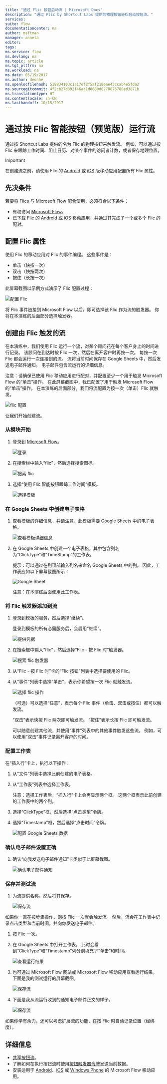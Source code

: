 ```yaml
---
title: "通过 Flic 按钮启动流 | Microsoft Docs"
description: "通过 Flic by Shortcut Labs 提供的物理按钮轻松启动按钮流。"
services: 
suite: flow
documentationcenter: na
author: msftman
manager: anneta
editor: 
tags: 
ms.service: flow
ms.devlang: na
ms.topic: article
ms.tgt_pltfrm: na
ms.workload: na
ms.date: 05/19/2017
ms.author: deonhe
ms.openlocfilehash: 518834103c1a17ef2f5af218eae43ccab4e5fda2
ms.sourcegitcommit: 4f2cb27d392f46aa1d8680d6278876780ed3871b
ms.translationtype: HT
ms.contentlocale: zh-CN
ms.lasthandoff: 10/15/2017
---
```

# <a name="run-your-flows-by-pressing-a-flic-smart-button-preview"></a>通过按 Flic 智能按钮（预览版）运行流
通过按 Shortcut Labs 提供的名为 Flic 的物理按钮来触发流。 例如，可以通过按 Flic 来跟踪工作时间、阻止日历、对某个事件的访问者计数，或者保存地理位置。

> [!IMPORTANT]
> 在创建流之前，请使用 Flic 的 [Android](https://play.google.com/store/apps/details?id=io.flic.app) 或 [iOS](https://itunes.apple.com/us/app/flic-app/id977593793?ls=1&mt=8) 版移动应用配置所有 Flic 属性。
> 
> 

## <a name="prerequisites"></a>先决条件
若要将 Flics 与 Microsoft Flow 配合使用，必须符合以下条件：

* 有权访问 [Microsoft Flow](https://flow.microsoft.com)。
* 已下载 Flic 的 [Android](https://play.google.com/store/apps/details?id=io.flic.app) 或 [iOS](https://itunes.apple.com/us/app/flic-app/id977593793?ls=1&mt=8) 移动应用，并通过其完成了一个或多个 Flic 的配对。

## <a name="configure-flic-properties"></a>配置 Flic 属性
使用 Flic 的移动应用对 Flic 的事件编程。 这些事件是：

* 单击（快按一次）
* 双击（快按两次）
* 按住（长按一次）

此屏幕截图以示例方式演示了 Flic 配置过程：

![配置 Flic](./media/flic-button-flows/configure-flic-actions.png)

将 Flic 事件链接到 Microsoft Flow 以后，即可选择该 Flic 作为流的触发器。 你将在本演练的后面部分选择触发器。

## <a name="create-a-flow-thats-triggered-by-a-flic"></a>创建由 Flic 触发的流
在本演练中，我们使用 Flic 运行一个流，对某个顾问花在每个客户身上的时间进行记录。 该顾问在到达时按 Flic 一次，然后在离开客户时再按一次。 每按一次 Flic 都会运行一次连接到的流。 流将当前时间保存在 Google Sheets 中，然后发送电子邮件通知。 电子邮件包含流运行的详细信息。

注意：请确保已使用 Flic 移动应用进行配对，并配置至少一个用于触发 Microsoft Flow 的“单击”操作。 在此屏幕截图中，我已配置了用于触发 Microsoft Flow 的“单击”操作。 在本演练的后面部分，我们将流配置为按一次（单击）Flic 就触发。

   ![flic 配置](./media/flic-button-flows/flic-configured-for-flow.png)

让我们开始创建流。

### <a name="start-with-a-template"></a>从模块开始
1. 登录到 [Microsoft Flow](https://flow.microsoft.com)。
   
    ![登录](./media/flic-button-flows/sign-into-flow.png)
2. 在搜索栏中输入“flic”，然后选择搜索图标。
   
    ![搜索 flic](./media/flic-button-flows/search-flic.png)
3. 选择“使用 Flic 智能按钮跟踪工作时间”模板。
   
    ![选择模板](./media/flic-button-flows/flic-templates.png)

### <a name="create-a-spreadsheet-in-google-sheets"></a>在 Google Sheets 中创建电子表格
1. 查看模板的详细信息，并请注意，此模板需要 Google Sheets 中的电子表格。
   
   ![查看模板详细信息](./media/flic-button-flows/flic-template-details.png)
2. 在 Google Sheets 中创建一个电子表格，其中包含列名为“ClickType”和“TimeStamp”的工作表。
   
      提示：可以通过在列顶部输入列名来命名 Google Sheets 中的列。 因此，工作表应如以下屏幕截图所示：
   
   ![Google Sheet](./media/flic-button-flows/flic-google-sheet.png)
   
   注意：在本演练后面使用此工作表。

### <a name="add-the-flic-trigger-to-your-flow"></a>将 Flic 触发器添加到流
1. 登录到模板的服务，然后选择“继续”。
   
     登录到模板的所有必需服务后，会启用“继续”。
   
    ![提供凭据](./media/flic-button-flows/flic-template-services-sign-in.png)
2. 在搜索框中输入“flic”，然后选择“Flic - 按 Flic 时”触发器。
   
    ![搜索 flic 触发器](./media/flic-button-flows/flic-search-trigger.png)
3. 从“Flic - 按 Flic 时”卡的“Flic 按钮”列表中选择要使用的 Flic。
4. 从“事件”列表中选择“单击”，表示你希望按一次 Flic 就触发流。
   
    ![选择 flic 操作](./media/flic-button-flows/select-flic.png)
   
   （可选）可以选择“任意”，表示每个 Flic 事件（单击、双击或按住）都可以触发流。
   
   “双击”表示快按 Flic 两次即可触发流。 “按住”表示长按 Flic 即可触发流。
   
   可以随意创建其他流，并使用“事件”列表中的其他事件触发这些流。 例如，可以使用“双击”事件记录离开客户的时间。

### <a name="configure-the-sheet"></a>配置工作表
   在“插入行”卡上，执行以下操作：

1. 从“文件”列表中选择此前创建的电子表格。
2. 从“工作表”列表中选择工作表。
   
   注意：选择工作表后，“插入行”卡上会再显示两个框。 这两个框表示此前创建的工作表中的两个列。
3. 选择“ClickType”框，然后选择“点击类型”令牌。
4. 选择“Timestamp”框，然后选择“点击时间”令牌。
   
    ![配置 Google Sheets 数据](./media/flic-button-flows/flick-insert-row-card.png)

### <a name="confirm-the-email-settings-are-correct"></a>确认电子邮件设置正确
1. 确认“向我发送电子邮件通知”卡类似于此屏幕截图。
   
    ![确认电子邮件通知](./media/flic-button-flows/email-settings.png)

### <a name="save-your-flow-and-test-it"></a>保存并测试流
1. 为流提供名称，然后将其保存。
   
    ![保存流](./media/flic-button-flows/save.png)

如果你一直在按步骤操作，则按 Flic 一次就会触发流。 然后，流会在工作表中记录点击类型和当前时间，并向你发送电子邮件。

1. 按 Flic 一次。
2. 在 Google Sheets 中打开工作表。 此时会看到“ClickType”和“Timestamp”列分别填充了“单击”和时间。
   
    ![查看运行结果](./media/flic-button-flows/flic-google-sheet-after-run.png)
3. 也可通过 Microsoft Flow 网站或 Microsoft Flow 移动应用查看运行结果。 下面是我的测试运行的屏幕截图。
   
    ![保存流](./media/flic-button-flows/flic-test-run-results-portal.png)
4. 下面是我从流运行收到的通知电子邮件正文的样子。
   
    ![保存流](./media/flic-button-flows/flic-email-body.png)

如果你学有余力，还可以考虑扩展流的功能，在按 Flic 时自动记录位置（经纬度）。

## <a name="more-information"></a>详细信息
* [共享按钮流](share-buttons.md)。
* 了解如何在执行按钮流时使用[按钮触发器令牌](introduction-to-button-trigger-tokens.md)发送当前数据。
* 安装适用于 [Android](https://aka.ms/flowmobiledocsandroid)、[iOS](https://aka.ms/flowmobiledocsios) 或 [Windows Phone](https://aka.ms/flowmobilewindows) 的 Microsoft Flow 移动应用。

